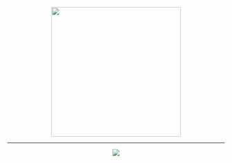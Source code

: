 <div id="header" align="center">
  <img src="https://user-images.githubusercontent.com/48823161/212731436-a7020d7b-46db-402e-a60d-ec9f6abc2b70.png" width="300"/>
</div>
<div id="header" align="center">
   <hr>
</div>
<div id="header" align="center">
  <picture>
    <source 
      srcset="https://github-readme-stats.vercel.app/api?username=ZLUKADARK&show_icons=true&theme=graywhite&hide_border=true&card_width=700&custom_title=My%20GitHub"
      media="(prefers-color-scheme: light)"
    />
    <source
      srcset="https://github-readme-stats.vercel.app/api?username=ZLUKADARK&show_icons=true"
      media="(prefers-color-scheme: dark), (prefers-color-scheme: no-preference)"
    />
    <img src="https://github-readme-stats.vercel.app/api?username=ZLUKADARK&show_icons=true" />
  </picture>
</div>

